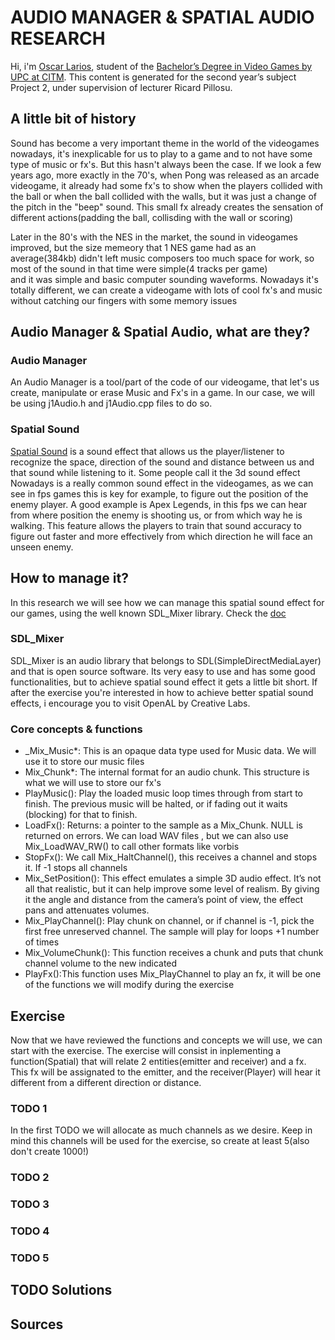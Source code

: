 <h1>AUDIO MANAGER & SPATIAL AUDIO RESEARCH</h1>

Hi, i'm <a href="https://www.linkedin.com/in/oscar-larios-088270185/">Oscar Larios</a>, student of the [Bachelor’s Degree in Video Games by UPC at CITM](https://www.citm.upc.edu/ing/estudis/graus-videojocs/ "Link to the Degree"). This content is generated for the second year’s subject Project 2, under supervision of lecturer Ricard Pillosu.


<h2>A little bit of history</h2>

  Sound has become a very important theme in the world of the videogames nowadays, it's inexplicable for us to play to a game and to not   have some type of music or fx's. But this hasn't always been the case.
  If we look a few years ago, more exactly in the 70's, when Pong was released as an arcade videogame, it already had some fx's to show   when the players collided with the ball or when the ball collided with the walls, but it was just a change of the pitch in the "beep"   sound. This small fx already creates the sensation of different actions(padding the ball, collisding with the wall or scoring)
  
  Later in the 80's with the NES in the market, the sound in videogames improved, but the size memeory that 1 NES game had as an         
  average(384kb) didn't left music composers too much space for work, so most of the sound in that time were simple(4 tracks per game)   
  and it was simple and basic computer sounding waveforms.
  Nowadays it's totally different, we can create a videogame with lots of cool fx's and music without catching our fingers with some 
  memory issues

<h2>Audio Manager & Spatial Audio, what are they?</h2>
<h3>Audio Manager</h3>
  An Audio Manager is a tool/part of the code of our videogame, that let's us create, manipulate or erase Music and Fx's in a game.
  In our case, we will be using j1Audio.h and j1Audio.cpp files to do so.
<h3>Spatial Sound</h3>
  <a href="https://https://www.youtube.com/watch?v=WYdIidUIbAs/">Spatial Sound</a> is a sound effect that allows us the player/listener 
  to recognize the space, direction of the sound and distance between us and that sound while listening to it. Some people   
  call it the 3d sound effect
  Nowadays is a really common sound effect in the videogames, as we can see in fps games this is key for example, to figure out the       position of the enemy player.
  A good example is Apex Legends, in this fps we can hear from where position the enemy is shooting us, or from which way he is walking.
  This feature allows the players to train that sound accuracy to figure out faster and more effectively from which direction he will     face an unseen enemy.
  
  
 
<h2>How to manage it?</h2>
    In this research we will see how we can manage this spatial sound effect for our games, using the well known SDL_Mixer library.
    Check the  <a href="https://www.libsdl.org/projects/SDL_mixer/docs/SDL_mixer_frame.html">doc</a>
    
    
  <h3>SDL_Mixer</h3>
  SDL_Mixer is an audio library that belongs to SDL(SimpleDirectMediaLayer) and that is open source software. Its very easy to use and     has some good functionalities, but to achieve spatial sound effect it gets a little bit short. If after the exercise you're interested   in how to achieve better spatial sound effects, i encourage you to visit OpenAL by Creative Labs.
  <h3>Core concepts & functions</h3>
  <ul>
    <li>_Mix_Music*: This is an opaque data type used for Music data. We will use it to store our music files</li> 
    <li>Mix_Chunk*:  The internal format for an audio chunk. This structure is what we will use to store our fx's</li> 
    <li>PlayMusic(): Play the loaded music loop times through from start to finish. The previous music will be halted, or if fading out     it waits (blocking) for that to finish.</li>
    <li>LoadFx(): Returns: a pointer to the sample as a Mix_Chunk. NULL is returned on errors. We can load WAV files , but we can also       use Mix_LoadWAV_RW() to call other formats like vorbis</li>
    <li>StopFx(): We call  Mix_HaltChannel(), this receives a channel and stops it. If -1 stops all channels</li>
    <li>Mix_SetPosition(): This effect emulates a simple 3D audio effect. It’s not all that realistic, but it can help
    improve some level of realism. By giving it the angle and distance from the camera’s point
    of view, the effect pans and attenuates volumes.</li> 
    <li>Mix_PlayChannel(): Play chunk on channel, or if channel is -1, pick the first free unreserved channel. The sample
    will play for loops +1 number of times</li> 
    <li>Mix_VolumeChunk(): This function receives a chunk and puts that chunk channel volume to the new indicated</li> 
    <li>PlayFx():This function uses Mix_PlayChannel to play an fx, it will be one of the functions we will modify during the   
     exercise</li>
  </ul>
  
<h2>Exercise</h2>
Now that we have reviewed the functions and concepts we will use, we can start with the exercise. The exercise will consist in inplementing a function(Spatial) that will relate 2 entities(emitter and receiver) and a fx. This fx will be assignated to the emitter, and the receiver(Player) will hear it different from a different direction or distance.
  <h3>TODO 1</h3>
  In the first TODO we will allocate as much channels as we desire. Keep in mind this channels will be used for the exercise, so create   at least 5(also don't create 1000!)
   <h3>TODO 2</h3>
    <h3>TODO 3</h3>
     <h3>TODO 4</h3>
      <h3>TODO 5</h3>
      
      
 <h2>TODO Solutions</h2>
 
 <h2>Sources</h2>
